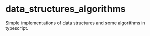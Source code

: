 # data_structures_algorithms
Simple implementations of data structures and some algorithms in typescript.
